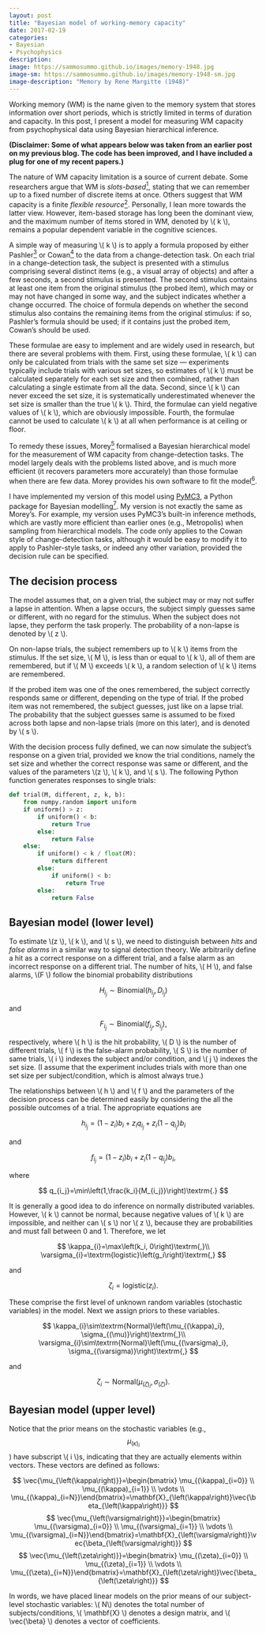 ```yaml
---
layout: post
title: "Bayesian model of working-memory capacity"
date: 2017-02-19
categories:
- Bayesian
- Psychophysics
description:
image: https://sammosummo.github.io/images/memory-1948.jpg
image-sm: https://sammosummo.github.io/images/memory-1948-sm.jpg
image-description: "Memory by Rene Margitte (1948)"
---
```


Working memory (WM) is the name given to the memory system that stores information over short periods, which is strictly limited in terms of duration and capacity. In this post, I present a model for measuring WM capacity from psychophysical data using Bayesian hierarchical inference.

**(Disclaimer: Some of what appears below was taken from an earlier post on my previous blog. The code has been improved, and I have included a plug for one of my recent papers.)**

The nature of WM capacity limitation is a source of current debate. Some researchers argue that WM is *slots-based*[<sup>1</sup>], stating that we can remember up to a fixed number of discrete items at once. Others suggest that WM capacity is a finite *flexible resource*[<sup>2</sup>]. Personally, I lean more towards the latter view. However, item-based storage has long been the dominant view, and the maximum number of items stored in WM, denoted by \\( k \\), remains a popular dependent variable in the cognitive sciences.

[<sup>1</sup>]: https://doi.org/10.1016/j.tics.2013.06.006 "Luck, S.J., & Vogel, E.K. (2013). Visual working memory capacity: From psychophysics and neurobiology to individual differences. Trends in Cognitive Sciences, 17(8), 391–400."

[<sup>2</sup>]: https://doi.org/10.1038/nn.3655 "Ma, W. J., Hussain, M. & Bays, P. M. (2014). Changing concepts of working memory. Nature Neuroscience, 17, 347–356."

A simple way of measuring \\( k \\) is to apply a formula proposed by either Pashler[<sup>3</sup>] or Cowan[<sup>4</sup>] to the data from a change-detection task. On each trial in a change-detection task, the subject is presented with a stimulus comprising several distinct items (e.g., a visual array of objects) and after a few seconds, a second stimulus is presented. The second stimulus contains at least one item from the original stimulus (the probed item), which may or may not have changed in some way, and the subject indicates whether a change occurred. The choice of formula depends on whether the second stimulus also contains the remaining items from the original stimulus: if so, Pashler’s formula should be used; if it contains just the probed item, Cowan’s should be used.

[<sup>3</sup>]: https://www.ncbi.nlm.nih.gov/pubmed/3226885 "Pashler, H. (1988). Familiarity and visual change detection. Perception & Psychophysics, 44(4), 369–378."

[<sup>4</sup>]: https://www.ncbi.nlm.nih.gov/pubmed/11515286 "Cowan, N. (2001). The magic number 4 in short-term memory: A reconsideration of mental storage capacity. Behavioral and Brain Sciences, 24(1), 87–114."

These formulae are easy to implement and are widely used in research, but there are several problems with them. First, using these formulae, \\( k \\) can only be calculated from trials with the same set size — experiments typically include trials with various set sizes, so estimates of \\( k \\) must be calculated separately for each set size and then combined, rather than calculating a single estimate from all the data. Second, since \\( k \\) can never exceed the set size, it is systematically underestimated whenever the set size is smaller than the true \\( k \\). Third, the formulae can yield negative values of \\( k \\), which are obviously impossible. Fourth, the formulae cannot be used to calculate \\( k \\) at all when performance is at ceiling or floor.

To remedy these issues, Morey[<sup>5</sup>] formalised a Bayesian hierarchical model for the measurement of WM capacity from change-detection tasks. The model largely deals with the problems listed above, and is much more efficient (it recovers parameters more accurately) than those formulae when there are few data. Morey provides his own software to fit the model[<sup>6</sup>].

[<sup>5</sup>]: https://doi.org/10.1016/j.jmp.2010.08.008 "Morey, R. D. (2011). A hierarchical Bayesian model for the measurement of working memory capacity. Journal of Mathematical Psychology, 55, 8–24"

[<sup>6</sup>]: https://dx.doi.org/10.3758%2Fs13428-011-0114-8 "Morey, R. D. & Morey, C. C. (2011). WoMMBAT: A user interface for hierarchical Bayesian estimation of working memory capacity. Behavior Research Methods, 43(4), 1044–1065."

I have implemented my version of this model using [PyMC3](http://docs.pymc.io/), a Python package for Bayesian modelling[<sup>7</sup>]. My version is not exactly the same as Morey’s. For example, my version uses PyMC3’s built-in inference methods, which are vastly more efficient than earlier ones (e.g., Metropolis) when sampling from hierarchical models. The code only applies to the Cowan style of change-detection tasks, although it would be easy to modify it to apply to Pashler-style tasks, or indeed any other variation, provided the decision rule can be specified.

[<sup>7</sup>]: https://doi.org/10.7717/peerj-cs.55 "Salvatier, J., Wiecki, T. V., & Fonnesbeck, C. (2016). Probabilistic programming in Python using PyMC3. PeerJ Computer Science, 2:e55."


The decision process
--------------------

The model assumes that, on a given trial, the subject may or may not suffer a lapse in attention. When a lapse occurs, the subject simply guesses same or different, with no regard for the stimulus. When the subject does not lapse, they perform the task properly. The probability of a non-lapse is denoted by \\( z \\).

On non-lapse trials, the subject remembers up to \\( k \\) items from the stimulus. If the set size, \\( M \\), is less than or equal to \\( k \\), all of them are remembered, but if \\( M \\) exceeds \\( k \\), a random selection of \\( k \\) items are remembered.

If the probed item was one of the ones remembered, the subject correctly responds same or different, depending on the type of trial. If the probed item was not remembered, the subject guesses, just like on a lapse trial. The probability that the subject guesses same is assumed to be fixed across both lapse and non-lapse trials (more on this later), and is denoted by \\( s \\).

With the decision process fully defined, we can now simulate the subject’s response on a given trial, provided we know the trial conditions, namely the set size and whether the correct response was same or different, and the values of the parameters \\(z \\), \\( k \\), and \\( s \\). The following Python function generates responses to single trials:

~~~ python
def trial(M, different, z, k, b):
    from numpy.random import uniform
    if uniform() > z:
        if uniform() < b:
            return True
        else:
            return False
    else:
        if uniform() < k / float(M):
            return different
        else:
            if uniform() < b:
                return True
        else:
            return False
~~~


Bayesian model (lower level)
----------------------------

To estimate \\(z \\), \\( k \\), and \\( s \\), we need to distinguish between *hits* and *false alarms* in a similar way to signal detection theory. We arbitrarily define a hit as a correct response on a different trial, and a false alarm as an incorrect response on a different trial. The number of hits, \\( H \\), and false alarms, \\(F \\) follow the binomial probability distributions

$$
H_{i_j} \sim \textrm{Binomial}\left(h_{i_j},D_{i_j}\right)
$$

and

$$
F_{i_j} \sim \textrm{Binomial}\left(f_{i_j},S_{i_j}\right)\textrm{,}
$$

respectively, where \\( h \\) is the hit probability, \\( D \\) is the number of different trials, \\( f \\) is the false-alarm probability, \\( S \\) is the number of same trials, \\( i \\) indexes the subject and/or condition, and \\( j \\) indexes the set size. (I assume that the experiment includes trials with more than one set size per subject/condition, which is almost always true.)

The relationships between \\( h \\) and \\( f \\) and the parameters of the decision process can be determined easily by considering the all the possible outcomes of a trial. The appropriate equations are

$$
h_{i_j}=\left(1-z_{i}\right)b_{i}+z_{i}q_{i_j}+z_{i}\left(1-q_{i_j}\right)b_i
$$

and

$$
f_{i_j}=\left(1-z_i\right)b_i+z_i\left(1-q_{i_j}\right)b_i\textrm{,}
$$

where

$$
q_{i_j}=\min\left(1,\frac{k_i}{M_{i_j}}\right)\textrm{.}
$$

It is generally a good idea to do inference on normally distributed variables. However, \\( k \\) cannot be normal, because negative values of \\( k \\) are impossible, and neither can \\( s \\) nor \\( z \\), because they are probabilities and must fall between 0 and 1. Therefore, we let

$$
\kappa_{i}=\max\left(k_i, 0\right)\textrm{,}\\
\varsigma_{i}=\textrm{logistic}\left(g_i\right)\textrm{,}
$$

and

$$
\zeta_{i}=\textrm{logistic}\left(z_i\right)\textrm{.}
$$

These comprise the first level of unknown random variables (stochastic variables) in the model. Next we assign priors to these variables.

$$
\kappa_{i}\sim\textrm{Normal}\left(\mu_{(\kappa)_i}, \sigma_{(\mu)}\right)\textrm{,}\\
\varsigma_{i}\sim\textrm{Normal}\left(\mu_{(\varsigma)_i}, \sigma_{(\varsigma)}\right)\textrm{,}
$$

and

$$
\zeta_{i}\sim\textrm{Normal}\left(\mu_{(\zeta)_i}, \sigma_{(\zeta)}\right)\textrm{.}
$$

Bayesian model (upper level)
----------------------------

Notice that the prior means on the stochastic variables (e.g., $$\mu_{(\kappa)_i}$$) have subscript \\( i \\)s, indicating that they are actually elements within vectors. These vectors are defined as follows:

$$
\vec{\mu_{\left(\kappa\right)}}=\begin{bmatrix} \mu_{(\kappa)_{i=0}} \\ \mu_{(\kappa)_{i=1}} \\ \vdots \\ \mu_{(\kappa)_{i=N}}\end{bmatrix}=\mathbf{X}_{\left(\kappa\right)}\vec{\beta_{\left(\kappa\right)}}
$$
$$
\vec{\mu_{\left(\varsigma\right)}}=\begin{bmatrix} \mu_{(\varsigma)_{i=0}} \\ \mu_{(\varsigma)_{i=1}} \\ \vdots \\ \mu_{(\varsigma)_{i=N}}\end{bmatrix}=\mathbf{X}_{\left(\varsigma\right)}\vec{\beta_{\left(\varsigma\right)}}
$$
$$
\vec{\mu_{\left(\zeta\right)}}=\begin{bmatrix} \mu_{(\zeta)_{i=0}} \\ \mu_{(\zeta)_{i=1}} \\ \vdots \\ \mu_{(\zeta)_{i=N}}\end{bmatrix}=\mathbf{X}_{\left(\zeta\right)}\vec{\beta_{\left(\zeta\right)}}
$$

In words, we have placed linear models on the prior means of our subject-level stochastic variables: \\( N\\) denotes the total number of subjects/conditions, \\( \mathbf{X} \\) denotes a design matrix, and \\( \vec{\beta} \\) denotes a vector of coefficients.
